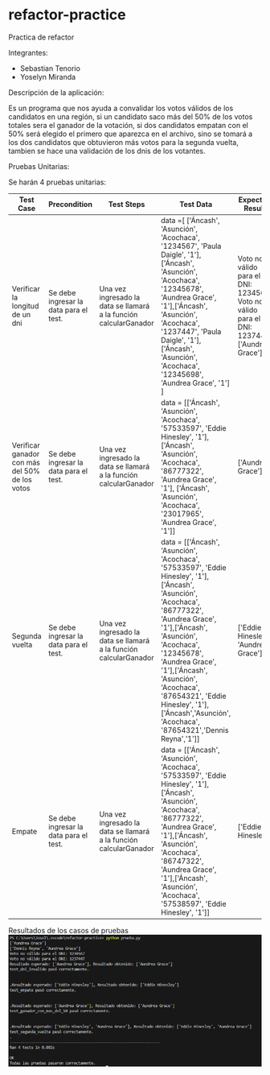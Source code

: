 # refactor-practice
Practica de refactor

Integrantes:
- Sebastian Tenorio
- Yoselyn Miranda
  
Descripción de la aplicación:

Es un programa que nos ayuda a convalidar los votos válidos de los candidatos en una región, si un candidato saco más del 50% de los votos totales sera el ganador de la votación, si dos candidatos empatan con el 50% será elegido el primero que aparezca en el archivo, sino se tomará a los dos candidatos que obtuvieron más votos para la segunda vuelta, tambien se hace una validación de los dnis de los votantes.

Pruebas Unitarias:

Se harán 4 pruebas unitarias:

| Test Case                           | Precondition                         | Test Steps                                                        | Test Data                      | Expected Result                                         |
|-------------------------------------|--------------------------------------|-------------------------------------------------------------------|-------------------------------|---------------------------------------------------------|
| Verificar la longitud de un dni| Se debe ingresar la data para el test. | Una vez ingresado la data se llamará a la función calcularGanador |data =[ ['Áncash', 'Asunción', 'Acochaca', '1234567', 'Paula Daigle', '1'],['Áncash', 'Asunción', 'Acochaca', '12345678', 'Aundrea Grace', '1'],['Áncash', 'Asunción', 'Acochaca', '1237447', 'Paula Daigle', '1'],['Áncash', 'Asunción', 'Acochaca', '12345698', 'Aundrea Grace', '1'] ]| Voto no válido para el DNI: 1234567, Voto no válido para el DNI: 1237447,  ['Aundrea Grace'] |
| Verificar ganador con más del 50% de los votos | Se debe ingresar la data para el test. | Una vez ingresado la data se llamará a la función calcularGanador | data = [['Áncash', 'Asunción', 'Acochaca', '57533597', 'Eddie Hinesley', '1'], ['Áncash', 'Asunción', 'Acochaca', '86777322', 'Aundrea Grace', '1'], ['Áncash', 'Asunción', 'Acochaca', '23017965', 'Aundrea Grace', '1']]| ['Aundrea Grace'] |
| Segunda vuelta | Se debe ingresar la data para el test. | Una vez ingresado la data se llamará a la función calcularGanador|data = [['Áncash', 'Asunción', 'Acochaca', '57533597', 'Eddie Hinesley', '1'],['Áncash', 'Asunción', 'Acochaca', '86777322', 'Aundrea Grace', '1'],['Áncash', 'Asunción', 'Acochaca', '12345678', 'Aundrea Grace', '1'],['Áncash', 'Asunción', 'Acochaca', '87654321', 'Eddie Hinesley', '1'],['Áncash','Asunción', 'Acochaca', '87654321','Dennis Reyna','1']] |   ['Eddie Hinesley', 'Aundrea Grace']  |
| Empate | Se debe ingresar la data para el test.| Una vez ingresado la data se llamará a la función calcularGanador | data = [['Áncash', 'Asunción', 'Acochaca', '57533597', 'Eddie Hinesley', '1'],['Áncash', 'Asunción', 'Acochaca', '86777322', 'Aundrea Grace', '1'],['Áncash', 'Asunción', 'Acochaca', '86747322', 'Aundrea Grace', '1'],['Áncash', 'Asunción', 'Acochaca', '57538597', 'Eddie Hinesley', '1']] |   ['Eddie Hinesley']  |

Resultados de los casos de pruebas
![](1.png)

